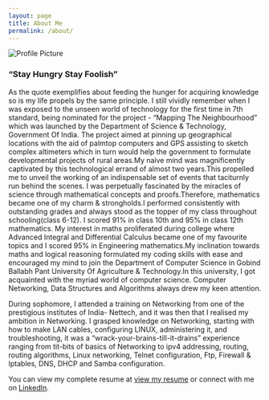 ```yaml
---
layout: page
title: About Me
permalink: /about/
---
```


<img class="profile" src="{{ site.baseurl }}/assets/gaurav1.jpg" title="Profile Picture">

### “Stay Hungry Stay Foolish”

As the quote exemplifies about feeding the hunger for acquiring knowledge so is my life propels by the same principle. I still vividly remember when I was exposed to the unseen world of technology for the first time in 7th standard, being nominated for the project - “Mapping The Neighbourhood” which was launched by the Department of Science & Technology, Government Of India. The project aimed at pinning up geographical locations with the aid of palmtop computers and GPS assisting to sketch complex altimeters which in turn would help the government to formulate developmental projects of rural areas.My naive mind was magnificently captivated by this technological errand of almost two years.This propelled me to unveil the working of an indispensable set of events that taciturnly run behind the scenes. I was perpetually fascinated by the miracles of science through mathematical concepts and proofs.Therefore, mathematics became one of my charm & strongholds.I performed consistently with outstanding grades and always stood as the topper of my class throughout schooling(class 6-12). I scored 91% in class 10th and 95% in class 12th mathematics. My interest in maths proliferated during college where Advanced Integral and Differential Calculus became one of my favourite topics and I scored 95% in Engineering mathematics.My inclination towards maths and logical reasoning formulated my coding skills with ease and encouraged my mind to join the Department of Computer Science in Gobind Ballabh Pant University Of Agriculture & Technology.In this university, I got acquainted with the myriad world of computer science. Computer Networking, Data Structures and Algorithms always drew my keen attention.

During sophomore, I attended a training on Networking from one of the prestigious institutes of India- Nettech, and it was then that I realised my ambition in Networking. I grasped knowledge on Networking, starting with how to make LAN cables, configuring LINUX, administering it, and troubleshooting, it was a “wrack-your-brains-till-it-drains” experience ranging from tit-bits of basics of Networking to ipv4 addressing, routing, routing algorithms, Linux networking, Telnet configuration, Ftp, Firewall & Iptables, DNS, DHCP and Samba configuration.

You can view my complete resume at [view my resume][resume] or connect with me on [LinkedIn][linkedin].


[Gaurav pande]: http://www.gauravpande.in
[jekyll]: https://github.com/jekyll/jekyll
[resume]: http://www.gauravpande.in/assets/MyCV.pdf
[linkedin]: https://www.linkedin.com/in/gaurav-pande-b013104a
